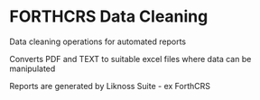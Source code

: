# FORTHCRS Data Cleaning

Data cleaning operations for automated reports 

Converts PDF and TEXT to suitable excel files where data can be manipulated 

Reports are generated by Liknoss Suite - ex ForthCRS
